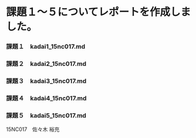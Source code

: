 # 課題１～５についてレポートを作成しました。
### 課題１　kadai1_15nc017.md
### 課題２　kadai2_15nc017.md
### 課題３　kadai3_15nc017.md
### 課題４　kadai4_15nc017.md
### 課題５　kadai5_15nc017.md

15NC017　佐々木 裕充

